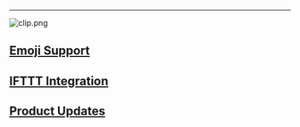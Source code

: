 ***

![clip.png](https://in.kato.im/b5e3bce0249998787fb073c33be480fd10fe7912f2f11125e90d1c792ca9c74d/clip.png)

## [Emoji Support](/articles/en/fun/emoji-support)
## [IFTTT Integration](/articles/en/fun/ifttt-integration)
## [Product Updates](/articles/en/fun/ifttt-integration)
